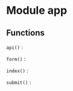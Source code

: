 Module app
==========

Functions
---------

    
`api()`
:   

    
`form()`
:   

    
`index()`
:   

    
`submit()`
: